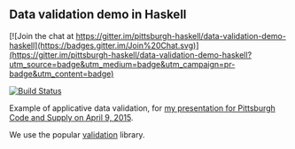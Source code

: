 ## Data validation demo in Haskell

[![Join the chat at https://gitter.im/pittsburgh-haskell/data-validation-demo-haskell](https://badges.gitter.im/Join%20Chat.svg)](https://gitter.im/pittsburgh-haskell/data-validation-demo-haskell?utm_source=badge&utm_medium=badge&utm_campaign=pr-badge&utm_content=badge)

[![Build Status](https://travis-ci.org/FranklinChen/data-validation-demo-haskell.png)](https://travis-ci.org/FranklinChen/data-validation-demo-haskell)

Example of applicative data validation, for [my presentation for Pittsburgh Code and Supply on April 9, 2015](http://www.meetup.com/Pittsburgh-Code-Supply/events/221130516/).

We use the popular [validation](https://hackage.haskell.org/package/validation) library.
